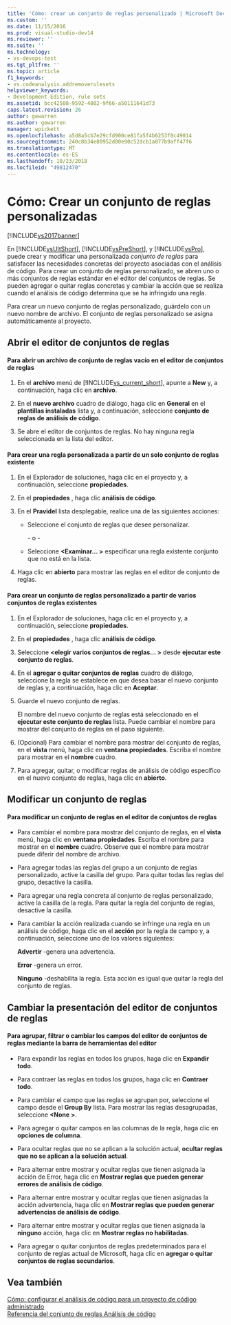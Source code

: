 ```yaml
---
title: 'Cómo: crear un conjunto de reglas personalizado | Microsoft Docs'
ms.custom: ''
ms.date: 11/15/2016
ms.prod: visual-studio-dev14
ms.reviewer: ''
ms.suite: ''
ms.technology:
- vs-devops-test
ms.tgt_pltfrm: ''
ms.topic: article
f1_keywords:
- vs.codeanalysis.addremoverulesets
helpviewer_keywords:
- Development Edition, rule sets
ms.assetid: bcc42508-9592-4802-9f66-a50111641d73
caps.latest.revision: 26
author: gewarren
ms.author: gewarren
manager: wpickett
ms.openlocfilehash: a5d8a5cb7e29cfd900ce81fa5f4b6253f0c49014
ms.sourcegitcommit: 240c8b34e80952d00e90c52dcb1a077b9aff47f6
ms.translationtype: MT
ms.contentlocale: es-ES
ms.lasthandoff: 10/23/2018
ms.locfileid: "49812470"
---
```

# <a name="how-to-create-a-custom-rule-set"></a>Cómo: Crear un conjunto de reglas personalizadas
[!INCLUDE[vs2017banner](../includes/vs2017banner.md)]

En [!INCLUDE[vsUltShort](../includes/vsultshort-md.md)], [!INCLUDE[vsPreShort](../includes/vspreshort-md.md)], y [!INCLUDE[vsPro](../includes/vspro-md.md)], puede crear y modificar una personalizada *conjunto de reglas* para satisfacer las necesidades concretas del proyecto asociadas con el análisis de código. Para crear un conjunto de reglas personalizado, se abren uno o más conjuntos de reglas estándar en el editor del conjuntos de reglas. Se pueden agregar o quitar reglas concretas y cambiar la acción que se realiza cuando el análisis de código determina que se ha infringido una regla.  
  
 Para crear un nuevo conjunto de reglas personalizado, guárdelo con un nuevo nombre de archivo. El conjunto de reglas personalizado se asigna automáticamente al proyecto.  
  
## <a name="opening-the-rule-set-editor"></a>Abrir el editor de conjuntos de reglas  
  
#### <a name="to-open-an-empty-rule-set-file-in-the-rule-set-editor"></a>Para abrir un archivo de conjunto de reglas vacío en el editor de conjuntos de reglas  
  
1.  En el **archivo** menú de [!INCLUDE[vs_current_short](../includes/vs-current-short-md.md)], apunte a **New** y, a continuación, haga clic en **archivo**.  
  
2.  En el **nuevo archivo** cuadro de diálogo, haga clic en **General** en el **plantillas instaladas** lista y, a continuación, seleccione **conjunto de reglas de análisis de código**.  
  
3.  Se abre el editor de conjuntos de reglas. No hay ninguna regla seleccionada en la lista del editor.  
  
#### <a name="to-create-a-custom-rule-from-a-single-existing-rule-set"></a>Para crear una regla personalizada a partir de un solo conjunto de reglas existente  
  
1. En el Explorador de soluciones, haga clic en el proyecto y, a continuación, seleccione **propiedades**.  
  
2. En el **propiedades** , haga clic **análisis de código**.  
  
3. En el **Pravidel** lista desplegable, realice una de las siguientes acciones:  
  
   - Seleccione el conjunto de reglas que desee personalizar.  
  
     \- o -  
  
   - Seleccione  **\<Examinar... >** especificar una regla existente conjunto que no está en la lista.  
  
4. Haga clic en **abierto** para mostrar las reglas en el editor de conjunto de reglas.  
  
#### <a name="to-create-a-custom-rule-set-from-multiple-existing-rule-sets"></a>Para crear un conjunto de reglas personalizado a partir de varios conjuntos de reglas existentes  
  
1.  En el Explorador de soluciones, haga clic en el proyecto y, a continuación, seleccione **propiedades**.  
  
2.  En el **propiedades** , haga clic **análisis de código**.  
  
3.  Seleccione  **\<elegir varios conjuntos de reglas... >** desde **ejecutar este conjunto de reglas**.  
  
4.  En el **agregar o quitar conjuntos de reglas** cuadro de diálogo, seleccione la regla se establece en que desea basar el nuevo conjunto de reglas y, a continuación, haga clic en **Aceptar**.  
  
5.  Guarde el nuevo conjunto de reglas.  
  
     El nombre del nuevo conjunto de reglas está seleccionado en el **ejecutar este conjunto de reglas** lista. Puede cambiar el nombre para mostrar del conjunto de reglas en el paso siguiente.  
  
6.  (Opcional) Para cambiar el nombre para mostrar del conjunto de reglas, en el **vista** menú, haga clic en **ventana propiedades**. Escriba el nombre para mostrar en el **nombre** cuadro.  
  
7.  Para agregar, quitar, o modificar reglas de análisis de código específico en el nuevo conjunto de reglas, haga clic en **abierto**.  
  
## <a name="modifying-a-rule-set"></a>Modificar un conjunto de reglas  
  
#### <a name="to-modify-a-rule-set-in-the-rule-set-editor"></a>Para modificar un conjunto de reglas en el editor de conjuntos de reglas  
  
-   Para cambiar el nombre para mostrar del conjunto de reglas, en el **vista** menú, haga clic en **ventana propiedades**. Escriba el nombre para mostrar en el **nombre** cuadro. Observe que el nombre para mostrar puede diferir del nombre de archivo.  
  
-   Para agregar todas las reglas del grupo a un conjunto de reglas personalizado, active la casilla del grupo. Para quitar todas las reglas del grupo, desactive la casilla.  
  
-   Para agregar una regla concreta al conjunto de reglas personalizado, active la casilla de la regla. Para quitar la regla del conjunto de reglas, desactive la casilla.  
  
-   Para cambiar la acción realizada cuando se infringe una regla en un análisis de código, haga clic en el **acción** por la regla de campo y, a continuación, seleccione uno de los valores siguientes:  
  
     **Advertir** -genera una advertencia.  
  
     **Error** -genera un error.  
  
     **Ninguno** -deshabilita la regla. Esta acción es igual que quitar la regla del conjunto de reglas.  
  
## <a name="changing-the-rule-set-editor-display"></a>Cambiar la presentación del editor de conjuntos de reglas  
  
#### <a name="to-group-filter-or-change-the-fields-in-the-rule-set-editor-by-using-the-rule-set-editor-toolbar"></a>Para agrupar, filtrar o cambiar los campos del editor de conjuntos de reglas mediante la barra de herramientas del editor  
  
-   Para expandir las reglas en todos los grupos, haga clic en **Expandir todo**.  
  
-   Para contraer las reglas en todos los grupos, haga clic en **Contraer todo**.  
  
-   Para cambiar el campo que las reglas se agrupan por, seleccione el campo desde el **Group By** lista. Para mostrar las reglas desagrupadas, seleccione  **\<None >**.  
  
-   Para agregar o quitar campos en las columnas de la regla, haga clic en **opciones de columna**.  
  
-   Para ocultar reglas que no se aplican a la solución actual, **ocultar reglas que no se aplican a la solución actual**.  
  
-   Para alternar entre mostrar y ocultar reglas que tienen asignada la acción de Error, haga clic en **Mostrar reglas que pueden generar errores de análisis de código**.  
  
-   Para alternar entre mostrar y ocultar reglas que tienen asignadas la acción advertencia, haga clic en **Mostrar reglas que pueden generar advertencias de análisis de código**.  
  
-   Para alternar entre mostrar y ocultar reglas que tienen asignada la **ninguno** acción, haga clic en **Mostrar reglas no habilitadas**.  
  
-   Para agregar o quitar conjuntos de reglas predeterminados para el conjunto de reglas actual de Microsoft, haga clic en **agregar o quitar conjuntos de reglas secundarios**.  
  
## <a name="see-also"></a>Vea también  
 [Cómo: configurar el análisis de código para un proyecto de código administrado](../code-quality/how-to-configure-code-analysis-for-a-managed-code-project.md)   
 [Referencia del conjunto de reglas Análisis de código](../code-quality/code-analysis-rule-set-reference.md)



